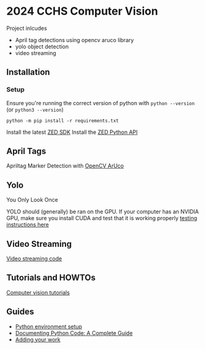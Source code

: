 # 2024 CCHS Computer Vision

Project inlcudes 
- April tag detections using opencv aruco library
- yolo object detection
- video streaming

## Installation
### Setup
Ensure you're running the correct version of python with ```python --version``` (or ```python3 --version```)

```python -m pip install -r requirements.txt```

Install the latest [ZED SDK](https://www.stereolabs.com/developers/release/)
Install the [ZED Python API](https://www.stereolabs.com/docs/app-development/python/install/)

## April Tags
Apriltag Marker Detection with [OpenCV ArUco](https://docs.opencv.org/4.x/de/d67/group__objdetect__aruco.html)

## Yolo
You Only Look Once

YOLO should (generally) be ran on the GPU. If your computer has an NVIDIA GPU, make sure you install CUDA and test that it is working properly [testing instructions here](https://stackoverflow.com/questions/48152674/how-do-i-check-if-pytorch-is-using-the-gpu)

## Video Streaming
[Video streaming code](videostreaming/README.md)

## Tutorials and HOWTOs
[Computer vision tutorials](docs/README.md)

## Guides
- [Python environment setup](docs/pyenv_setup.md)
- [Documenting Python Code: A Complete Guide](https://realpython.com/documenting-python-code/)
- [Adding your work](docs/adding_your_work.md)
